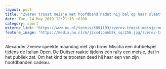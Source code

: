 ```yaml
---
layout: post
title: "Zverev troost meisje met hoofdband nadat hij bal op haar slaat"
date: Tue, 14 May 2019 12:21:18 +0200
category: sport
externe_link: "https://www.nu.nl/tennis/5891193/zverev-troost-meisje-met-hoofdband-nadat-hij-bal-op-haar-slaat.html"
feature_image: "https://media.nu.nl/m/j2xx4loanb8k_sqr256.jpg/zverev-troost-meisje-met-hoofdband-nadat-hij-bal-op-haar-slaat.jpg"
---
```


Alexander Zverev speelde maandag met zijn broer Mischa een dubbelspel tijdens de Italian Open. De Duitser raakte tijdens een rally een meisje, dat in het publiek zat. Om het kind te troosten deed hij haar een van zijn hoofdbanden cadeau.
